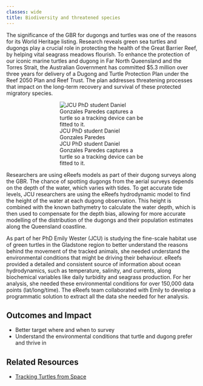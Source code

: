 ```yaml
---
classes: wide
title: Biodiversity and threatened species
---
```


The significance of the GBR for dugongs and turtles was one of the reasons for its World Heritage listing. Research reveals green sea turtles and dugongs play a crucial role in protecting the health of the Great Barrier Reef, by helping vital seagrass meadows flourish. To enhance the protection of our iconic marine turtles and dugong in Far North Queensland and the Torres Strait, the Australian Government has committed $5.3 million over three years for delivery of a Dugong and Turtle Protection Plan under the Reef 2050 Plan and Reef Trust. The plan addresses threatening processes that impact on the long-term recovery and survival of these protected migratory species.

<div style="max-width: 60%; margin: auto;">
    <figure>
        <div style="position:relative;">
            <img src="https://www.jcu.edu.au/__data/assets/image/0008/1224692/varieties/fullhd.jpg" title="JCU PhD student Daniel Gonzales Paredes captures a turtle so a tracking device can be fitted to it." alt="JCU PhD student Daniel Gonzales Paredes captures a turtle so a tracking device can be fitted to it." style="margin-bottom:0px;">
            <span class="page__hero-caption">JCU PhD student
Daniel Gonzales Paredes
            </span>
        </div>
        <figcaption>
            JCU PhD student Daniel Gonzales Paredes captures a turtle so a tracking device can be fitted to it.
        </figcaption>
    </figure>
</div>

Researchers are using eReefs models as part of their dugong surveys along the GBR. The chance of spotting dugongs from the aerial surveys depends on the depth of the water, which varies with tides. To get accurate tide levels, JCU researchers are using the eReefs hydrodynamic model to find the height of the water at each dugong observation. This height is combined with the known bathymetry to calculate the water depth, which is then used to compensate for the depth bias, allowing for more accurate modelling of the distribution of the dugongs and their population estimates along the Queensland coastline. 
 
As part of her PhD Emily Wester (JCU) is studying the fine-scale habitat use of green turtles in the Gladstone region to better understand the reasons behind the movement of the tracked animals, she needed understand the environmental conditions that might be driving their behaviour. eReefs provided a detailed and consistent source of information about ocean hydrodynamics, such as temperature, salinity, and currents, along biochemical variables like daily turbidity and seagrass production. For her analysis, she needed these environmental conditions for over 150,000 data points (lat/long/time). The eReefs team collaborated with Emily to develop a programmatic solution to extract all the data she needed for her analysis. 

## Outcomes and Impact
- Better target where and when to survey
- Understand the environmental conditions that turtle and dugong prefer and thrive in

## Related Resources

- [Tracking Turtles from Space](https://www.jcu.edu.au/news/releases/2020/september/tracking-turtles-from-space)